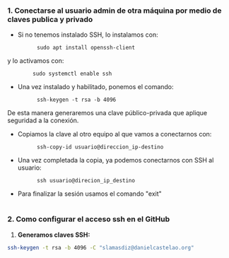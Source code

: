 
### 1. Conectarse al usuario admin de otra máquina por medio de claves publica y privado

- Si no tenemos instalado SSH, lo instalamos con:

            sudo apt install openssh-client

y lo activamos con:

            sudo systemctl enable ssh

- Una vez instalado y habilitado, ponemos el comando:

            ssh-keygen -t rsa -b 4096

De esta manera generaremos una clave público-privada que aplique seguridad a la conexión.

- Copiamos la clave al otro equipo al que vamos a conectarnos con:

            ssh-copy-id usuario@direccion_ip-destino

- Una vez completada la copia, ya podemos conectarnos con SSH al usuario:

            ssh usuario@direcion_ip_destino


- Para finalizar la sesión usamos el comando "exit"



#
#
### 2. Como configurar el acceso ssh en el GitHub


1. **Generamos claves SSH:** 

```bash
ssh-keygen -t rsa -b 4096 -C "slamasdiz@danielcastelao.org"
```
